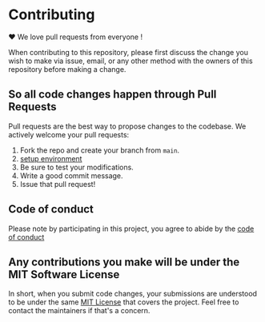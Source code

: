 # Contributing

♥ We love pull requests from everyone !

When contributing to this repository, please first discuss the change you wish
to make via issue, email, or any other method with the owners of this repository
before making a change.

## So all code changes happen through Pull Requests

Pull requests are the best way to propose changes to the codebase. We actively
welcome your pull requests:

1. Fork the repo and create your branch from `main`.
1. [setup environment](./environment_setup.md)
1. Be sure to test your modifications.
1. Write a good commit message.
1. Issue that pull request!

## Code of conduct

Please note by participating in this project, you agree to abide by the [code of conduct](./CODE-OF-CONDUCT.md)

## Any contributions you make will be under the MIT Software License

In short, when you submit code changes, your submissions are understood to be
under the same [MIT License](http://choosealicense.com/licenses/mit/) that
covers the project. Feel free to contact the maintainers if that's a concern.
